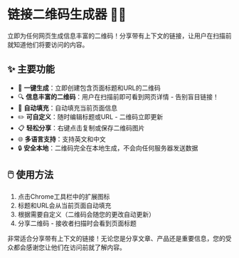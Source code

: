 # 链接二维码生成器 🔗📱

立即为任何网页生成信息丰富的二维码！分享带有上下文的链接，让用户在扫描前就知道他们将要访问的内容。

## ✨ 主要功能
- 🚀 **一键生成**：立即创建包含页面标题和URL的二维码
- 🔍 **信息丰富的二维码**：用户在扫描前即可看到网页详情 - 告别盲目链接！
- 🔄 **自动填充**：自动填充当前页面信息
- ✏️ **可自定义**：随时编辑标题或URL - 二维码立即更新
- 📋 **轻松分享**：右键点击复制或保存二维码图片
- 🌐 **多语言支持**：支持英文和中文
- 🔒 **安全本地**：二维码完全在本地生成，不会向任何服务器发送数据

## 🖱️ 使用方法
1. 点击Chrome工具栏中的扩展图标
2. 标题和URL会从当前页面自动填充
3. 根据需要自定义（二维码会随您的更改自动更新）
4. 分享二维码 - 接收者扫描时会看到页面标题

非常适合分享带有上下文的链接！无论您是分享文章、产品还是重要信息，您的受众都会感谢您让他们在访问前就了解内容。
